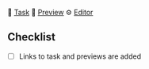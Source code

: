 🎫 [Task](https://app.clickup.com/t/example)
👀 [Preview](https://example.myshopify.com/?preview_theme_id=123456789012)
⚙️ [Editor](https://admin.shopify.com/store/example/themes/123456789012/editor)

## Checklist

- [ ] Links to task and previews are added
